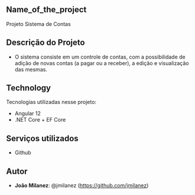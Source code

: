 ## Name_of_the_project
 
Projeto Sistema de Contas
 
## Descrição do Projeto
 
* O sistema consiste em um controle de contas, com a possibilidade de adição de novas contas (a pagar ou a receber), a edição e visualização das mesmas.

 
## Technology 
 
Tecnologias utilizadas nesse projeto:
 
* Angular 12
* .NET Core + EF Core 
 
## Serviços utilizados
 
* Github
 
## Autor
 
* **João Milanez**: @jmilanez (https://github.com/jmilanez)
